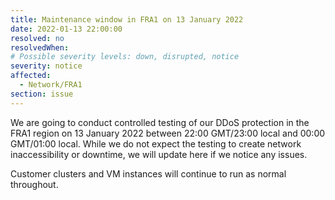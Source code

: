 ```yaml
---
title: Maintenance window in FRA1 on 13 January 2022
date: 2022-01-13 22:00:00
resolved: no
resolvedWhen:
# Possible severity levels: down, disrupted, notice
severity: notice
affected:
  - Network/FRA1
section: issue
---
```


We are going to conduct controlled testing of our DDoS protection in the FRA1 region on 13 January 2022 between 22:00 GMT/23:00 local and 00:00 GMT/01:00 local. While we do not expect the testing to create network inaccessibility or downtime, we will update here if we notice any issues.

Customer clusters and VM instances will continue to run as normal throughout.
